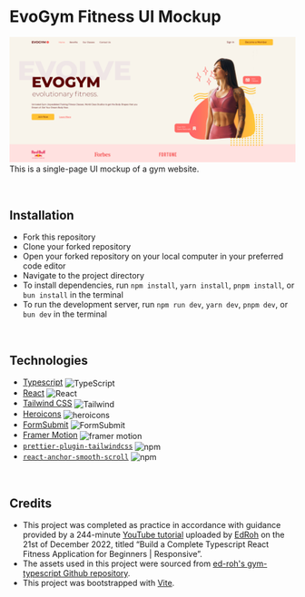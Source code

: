 # EvoGym Fitness UI Mockup
![Screenshot of app default state](gym-typescript-app/src/assets/screenshots/screenshot.png)
This is a single-page UI mockup of a gym website. 

<br />

## Installation
- Fork this repository
- Clone your forked repository
- Open your forked repository on your local computer in your preferred code editor
- Navigate to the project directory
- To install dependencies, run `npm install`, `yarn install`, `pnpm install`, or `bun install` in the terminal
- To run the development server, run `npm run dev`, `yarn dev`, `pnpm dev`, or `bun dev` in the terminal

<br />

## Technologies
- [Typescript](https://www.typescriptlang.org/) <img align="center" alt="TypeScript" width="20px" src="https://cdn.jsdelivr.net/gh/devicons/devicon/icons/typescript/typescript-original.svg" />
- [React](https://react.dev) <img align="center" alt="React" width="20px" src="https://cdn.jsdelivr.net/gh/devicons/devicon/icons/react/react-original.svg" />
- [Tailwind CSS](https://tailwindcss.com/) <img align="center" alt="Tailwind" width="20px" src="https://cdn.jsdelivr.net/gh/devicons/devicon/icons/tailwindcss/tailwindcss-plain.svg" />
- [Heroicons](https://heroicons.com/) <img align="center" alt="heroicons" width="100px" height="20px" src="https://svgshare.com/i/zjW.svg" />
- [FormSubmit](https://formsubmit.co/) <img align="center" alt="FormSubmit" width="100px" height="20px" src="https://formsubmit.co/image/logo.png" />
- [Framer Motion](https://www.framer.com/motion/introduction/) <img align="center" alt="framer motion" width="20px" src="https://camo.githubusercontent.com/179d66ab2b0321726c88a586c4ad38802e7113a3c98c6fd3f0156c01c98cfd14/68747470733a2f2f6672616d657275736572636f6e74656e742e636f6d2f696d616765732f34386861395a52396f5a51475136675a38595566456c50335430412e706e67" />
- [`prettier-plugin-tailwindcss`](https://github.com/tailwindlabs/prettier-plugin-tailwindcss) <img align="center" alt="npm" width="30px" src="https://cdn.jsdelivr.net/gh/devicons/devicon/icons/npm/npm-original-wordmark.svg" />
- [`react-anchor-smooth-scroll`](https://github.com/mauricevancooten/react-anchor-link-smooth-scroll) <img align="center" alt="npm" width="30px" src="https://cdn.jsdelivr.net/gh/devicons/devicon/icons/npm/npm-original-wordmark.svg" />

<br />

## Credits
- This project was completed as practice in accordance with guidance provided by a 244-minute [YouTube tutorial](https://youtu.be/I2NNxr3WPDo) uploaded by [EdRoh](https://www.youtube.com/@EdRohDev) on the 21st of December 2022, titled “Build a Complete Typescript React Fitness Application for Beginners | Responsive”.
- The assets used in this project were sourced from [ed-roh's gym-typescript Github repository](https://github.com/ed-roh/gym-typescript).
- This project was bootstrapped with [Vite](https://github.com/vitejs/vite/tree/main/packages/create-vite).


